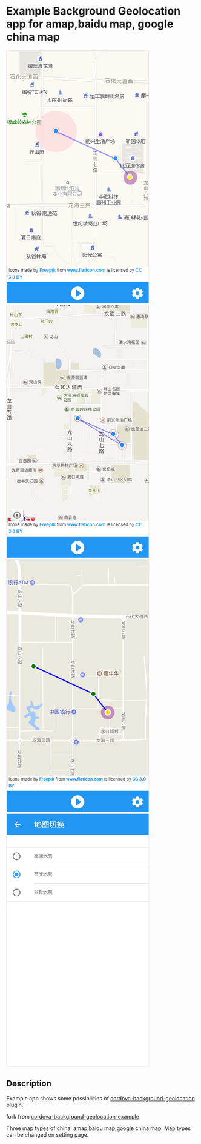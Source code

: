Example Background Geolocation app for amap,baidu map, google china map
=============================================

![amap](/amap.png)
![baiduMap](/baiduMap.png)
![googleChinaMap](/googleChinaMap.png)
![map select](/mapSelect.png)


## Description

Example app shows some possibilities of [cordova-background-geolocation](https://github.com/mauron85/cordova-plugin-background-geolocation) plugin.

fork from [cordova-background-geolocation-example](https://github.com/mauron85/cordova-plugin-background-geolocation-example)

Three map types of china: amap,baidu map,google china map. Map types can be changed on setting page.